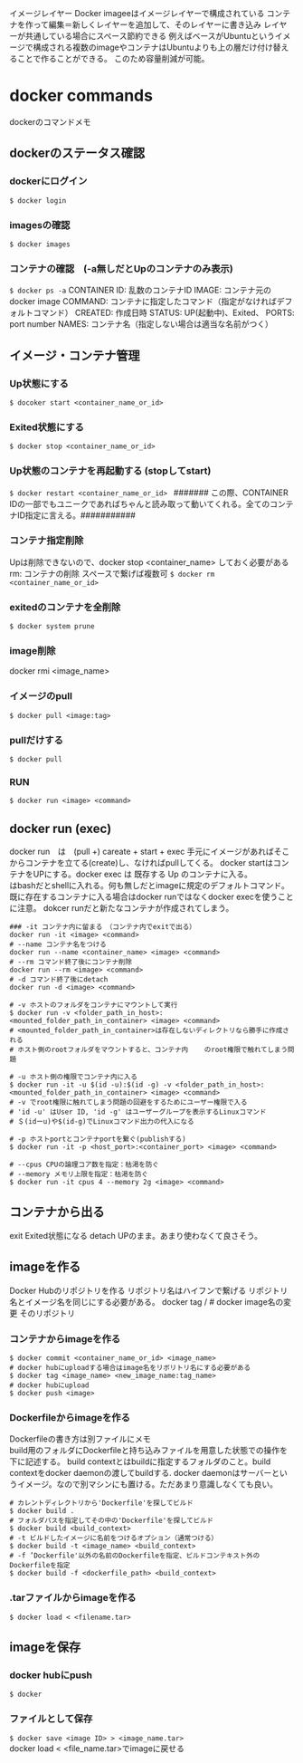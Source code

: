 
イメージレイヤー
Docker imageeはイメージレイヤーで構成されている
コンテナを作って編集＝新しくレイヤーを追加して、そのレイヤーに書き込み
レイヤーが共通している場合にスペース節約できる
例えばベースがUbuntuというイメージで構成される複数のimageやコンテナはUbuntuよりも上の層だけ付け替えることで作ることができる。
このため容量削減が可能。


# docker commands
dockerのコマンドメモ

## dockerのステータス確認

### dockerにログイン
`$ docker login`
### imagesの確認
`$ docker images`
### コンテナの確認　(-a無しだとUpのコンテナのみ表示)
`$ docker ps -a`
CONTAINER ID: 乱数のコンテナID
IMAGE: コンテナ元のdocker image
COMMAND: コンテナに指定したコマンド（指定がなければデフォルトコマンド）
CREATED: 作成日時
STATUS: UP(起動中)、Exited、
PORTS: port number
NAMES: コンテナ名（指定しない場合は適当な名前がつく）

## イメージ・コンテナ管理

### Up状態にする
`$ docoker start <container_name_or_id>`
### Exited状態にする
`$ docker stop <container_name_or_id>`
### Up状態のコンテナを再起動する (stopしてstart)
`$ docker restart <container_name_or_id> `
####### この際、CONTAINER IDの一部でもユニークであればちゃんと読み取って動いてくれる。全てのコンテナID指定に言える。###########

### コンテナ指定削除
Upは削除できないので、docker stop <container_name> しておく必要がある   
rm: コンテナの削除 スペースで繋げば複数可
`$ docker rm <container_name_or_id>`
### exitedのコンテナを全削除
`$ docker system prune`

### image削除
docker rmi <image_name>


### イメージのpull
`$ docker pull <image:tag>`

### pullだけする
`$ docker pull`

### RUN
`$ docker run <image> <command>`


## docker run (exec)
docker run　は　(pull +) careate + start + exec
手元にイメージがあればそこからコンテナを立てる(create)し、なければpullしてくる。
docker startはコンテナをUPにする。docker exec は 既存する Up のコンテナに入る。   
<command>はbashだとshellに入れる。何も無しだとimageに規定のデフォルトコマンド。
既に存在するコンテナに入る場合はdocker runではなくdocker execを使うことに注意。
dokcer runだと新たなコンテナが作成されてしまう。

```
### -it コンテナ内に留まる　（コンテナ内でexitで出る）
docker run -it <image> <command>
# --name コンテナ名をつける
docker run --name <container_name> <image> <command>
# --rm コマンド終了後にコンテナ削除
docker run --rm <image> <command>
# -d コマンド終了後にdetach 
docker run -d <image> <command>

# -v ホストのフォルダをコンテナにマウントして実行
$ docker run -v <folder_path_in_host>:<mounted_folder_path_in_container> <image> <command>
# <mounted_folder_path_in_container>は存在しないディレクトリなら勝手に作成される
# ホスト側のrootフォルダをマウントすると、コンテナ内    のroot権限で触れてしまう問題

# -u ホスト側の権限でコンテナ内に入る
$ docker run -it -u $(id -u):$(id -g) -v <folder_path_in_host>:<mounted_folder_path_in_container> <image> <command>
# -v でroot権限に触れてしまう問題の回避をするためにユーザー権限で入る
# 'id -u' はUser ID, 'id -g' はユーザーグループを表示するLinuxコマンド
# ＄(idーu)や$(id-g)でLinuxコマンド出力の代入になる

# -p ホストportとコンテナportを繋ぐ(publishする)
$ docker run -it -p <host_port>:<container_port> <image> <command>

# --cpus CPUの論理コア数を指定：枯渇を防ぐ
# --memory メモリ上限を指定：枯渇を防ぐ
$ docker run -it cpus 4 --memory 2g <image> <command>
```

## コンテナから出る
exit
Exited状態になる
detach
UPのまま。あまり使わなくて良さそう。

## imageを作る
Docker Hubのリポジトリを作る
リポジトリ名はハイフンで繋げる
リポジトリ名とイメージ名を同じにする必要がある。
docker tag <user-name>/<repo-name> # docker image名の変更
そのリポジトリ

### コンテナからimageを作る
```
$ docker commit <container_name_or_id> <image_name>
# docker hubにuploadする場合はimage名をリボリトリ名にする必要がある
$ docker tag <image_name> <new_image_name:tag_name>
# docker hubにupload
$ docker push <image>
```

### Dockerfileからimageを作る
Dockerfileの書き方は別ファイルにメモ   
build用のフォルダにDockerfileと持ち込みファイルを用意した状態での操作を下に記述する。
build contextとはbuildに指定するフォルダのこと。build contextをdocker daemonの渡してbuildする.
docker daemonはサーバーというイメージ。なので別マシンにも置ける。ただあまり意識しなくても良い。 
```
# カレントディレクトリから'Dockerfile'を探してビルド
$ docker build .
# フォルダパスを指定してその中の'Dockerfile'を探してビルド
$ docker build <build_context>
# -t ビルドしたイメージに名前をつけるオプション（通常つける）
$ docker build -t <image_name> <build_context>
# -f ’Dockerfile'以外の名前のDockerfileを指定、ビルドコンテキスト外のDockerfileを指定
$ docker build -f <dockerfile_path> <build_context>
```

### .tarファイルからimageを作る
`$ docker load < <filename.tar>`


## imageを保存

### docker hubにpush
`$ docker   `


### ファイルとして保存
`$ docker save <image ID> > <image_name.tar>`   
docker load < <file_name.tar>でimageに戻せる

